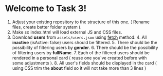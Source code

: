# Welcome to Task 3!

 1. Adjust your existing repository to the structure of this one. ( Rename files, create better folder system ).
 2. Make so index.html will load external JS and CSS files.
 3. Download **users** from `assets/users.json` using [fetch](https://developer.mozilla.org/en-US/docs/Web/API/Fetch_API/Using_Fetch) method.
	 4. All **inactive** (isActive: false) users should be filtered.
	 5. There should be the possibility of filtering users by **gender**.
	 6. There should be the possibility of filtering users by **fullName**.
	 7. Each of the filtered users should be rendered in a personal card ( reuse one you've created before with some adjustments ).
	 8. All user's fields should be displayed in the card ( using CSS trim the **about** field so it will not take more than 3 lines )  
